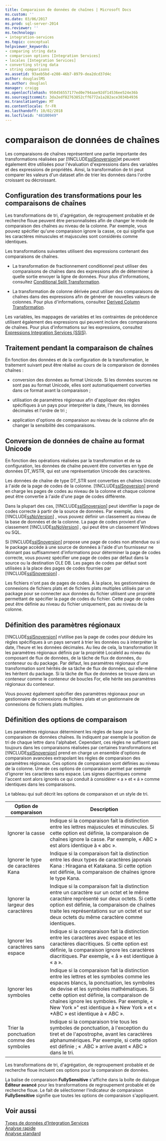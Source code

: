 ```yaml
---
title: Comparaison de données de chaînes | Microsoft Docs
ms.custom: ''
ms.date: 03/06/2017
ms.prod: sql-server-2014
ms.reviewer: ''
ms.technology:
- integration-services
ms.topic: conceptual
helpviewer_keywords:
- comparing string data
- comparison options [Integration Services]
- locales [Integration Services]
- converting string data
- string comparisons
ms.assetid: 93aeb5bd-e208-46b7-8979-dea2dcd37d4c
author: douglaslMS
ms.author: douglasl
manager: craigg
ms.openlocfilehash: 950456557177ed0e794aae92df14536ee524e36b
ms.sourcegitcommit: 3da2edf82763852cff6772a1a282ace3034b4936
ms.translationtype: MT
ms.contentlocale: fr-FR
ms.lasthandoff: 10/02/2018
ms.locfileid: "48100949"
---
```

# <a name="comparing-string-data"></a>comparaison de données de chaînes
  Les comparaisons de chaînes représentent une partie importante des transformations réalisées par [!INCLUDE[ssISnoversion](../../includes/ssisnoversion-md.md)]et peuvent également être utilisées pour l'évaluation d'expressions dans des variables et des expressions de propriétés. Ainsi, la transformation de tri peut comparer les valeurs d'un dataset afin de trier les données dans l'ordre croissant ou décroissant.  
  
## <a name="configuring-transformations-for-string-comparisons"></a>Configuration des transformations pour les comparaisons de chaînes  
 Les transformations de tri, d'agrégation, de regroupement probable et de recherche floue peuvent être personnalisées afin de changer le mode de comparaison des chaînes au niveau de la colonne. Par exemple, vous pouvez spécifier qu'une comparaison ignore la casse, ce qui signifie que les caractères minuscules et majuscules sont considérés comme identiques.  
  
 Les transformations suivantes utilisent des expressions contenant des comparaisons de chaînes.  
  
-   La transformation de fractionnement conditionnel peut utiliser des comparaisons de chaînes dans des expressions afin de déterminer à quelle sortie envoyer la ligne de données. Pour plus d'informations, consultez [Conditional Split Transformation](transformations/conditional-split-transformation.md).  
  
-   La transformation de colonne dérivée peut utiliser des comparaisons de chaînes dans des expressions afin de générer de nouvelles valeurs de colonnes. Pour plus d'informations, consultez [Derived Column Transformation](transformations/derived-column-transformation.md).  
  
 Les variables, les mappages de variables et les contraintes de précédence utilisent également des expressions qui peuvent inclure des comparaisons de chaînes. Pour plus d’informations sur les expressions, consultez [Expressions Integration Services &#40;SSIS&#41;](../expressions/integration-services-ssis-expressions.md).  
  
## <a name="processing-during-string-comparison"></a>Traitement pendant la comparaison de chaînes  
 En fonction des données et de la configuration de la transformation, le traitement suivant peut être réalisé au cours de la comparaison de données chaînes :  
  
-   conversion des données au format Unicode. Si les données sources ne sont pas au format Unicode, elles sont automatiquement converties dans ce format avant la comparaison ;  
  
-   utilisation de paramètres régionaux afin d'appliquer des règles spécifiques à un pays pour interpréter la date, l'heure, les données décimales et l'ordre de tri ;  
  
-   application d'options de comparaison au niveau de la colonne afin de changer la sensibilité des comparaisons.  
  
## <a name="converting-string-data-to-unicode"></a>Conversion de données de chaîne au format Unicode  
 En fonction des opérations réalisées par la transformation et de sa configuration, les données de chaîne peuvent être converties en type de données DT_WSTR, qui est une représentation Unicode des caractères.  
  
 Les données de chaîne de type DT_STR sont converties en chaînes Unicode à l'aide de la page de codes de la colonne. [!INCLUDE[ssISnoversion](../../includes/ssisnoversion-md.md)] prend en charge les pages de codes au niveau de la colonne et chaque colonne peut être convertie à l'aide d'une page de codes différente.  
  
 Dans la plupart des cas, [!INCLUDE[ssISnoversion](../../includes/ssisnoversion-md.md)] peut identifier la page de codes correcte à partir de la source de données. Par exemple, dans [!INCLUDE[ssNoVersion](../../includes/ssnoversion-md.md)] , vous pouvez définir un classement au niveau de la base de données et de la colonne. La page de codes provient d'un classement [!INCLUDE[ssNoVersion](../../includes/ssnoversion-md.md)] , qui peut être un classement Windows ou SQL.  
  
 Si [!INCLUDE[ssISnoversion](../../includes/ssisnoversion-md.md)] propose une page de codes non attendue ou si le package accède à une source de données à l'aide d'un fournisseur ne donnant pas suffisamment d'informations pour déterminer la page de codes correcte, vous pouvez spécifier une page de codes par défaut dans la source ou la destination OLE DB. Les pages de codes par défaut sont utilisées à la place des pages de codes fournies par [!INCLUDE[ssISnoversion](../../includes/ssisnoversion-md.md)] .  
  
 Les fichiers n'ont pas de pages de codes. À la place, les gestionnaires de connexions de fichiers plats et de fichiers plats multiples utilisés par un package pour se connecter aux données du fichier utilisent une propriété permettant de spécifier la page de codes du fichier. Cette page de codes peut être définie au niveau du fichier uniquement, pas au niveau de la colonne.  
  
## <a name="setting-locale"></a>Définition des paramètres régionaux  
 [!INCLUDE[ssISnoversion](../../includes/ssisnoversion-md.md)] n’utilise pas la page de codes pour déduire les règles spécifiques à un pays servant à trier les données ou à interpréter la date, l’heure et les données décimales. Au lieu de cela, la transformation lit les paramètres régionaux définis par la propriété LocaleId au niveau du composant de flux de données, de la tâche de flux de données, du conteneur ou du package. Par défaut, les paramètres régionaux d'une transformation sont hérités de sa tâche de flux de données, qui elle-même les héritent du package. Si la tâche de flux de données se trouve dans un conteneur comme le conteneur de boucles For, elle hérite ses paramètres régionaux du conteneur.  
  
 Vous pouvez également spécifier des paramètres régionaux pour un gestionnaire de connexions de fichiers plats et un gestionnaire de connexions de fichiers plats multiples.  
  
## <a name="setting-comparison-options"></a>Définition des options de comparaison  
 Les paramètres régionaux déterminent les règles de base pour la comparaison de données chaînes. Ils indiquent par exemple la position de tri de chaque lettre dans l'alphabet. Cependant, ces règles ne suffisent pas toujours dans les comparaisons réalisées par certaines transformations et [!INCLUDE[ssISnoversion](../../includes/ssisnoversion-md.md)] prend en charge un ensemble d'options de comparaison avancées extrapolant les règles de comparaison des paramètres régionaux. Ces options de comparaison sont définies au niveau de la colonne. Une de ces options de comparaison permet par exemple d'ignorer les caractères sans espace. Les signes diacritiques comme l'accent sont alors ignorés ce qui conduit à considérer « a » et « á » comme identiques dans les comparaisons.  
  
 Le tableau qui suit décrit les options de comparaison et un style de tri.  
  
|Option de comparaison|Description|  
|-----------------------|-----------------|  
|Ignorer la casse|Indique si la comparaison fait la distinction entre les lettres majuscules et minuscules. Si cette option est définie, la comparaison de chaînes ignore la casse. Par exemple, « ABC » est alors identique à « abc ».|  
|Ignorer le type de caractères Kana|Indique si la comparaison fait la distinction entre les deux types de caractères japonais Kana : Hiragana et Katakana. Si cette option est définie, la comparaison de chaînes ignore le type Kana.|  
|Ignorer la largeur des caractères|Indique si la comparaison fait la distinction entre un caractère sur un octet et le même caractère représenté sur deux octets. Si cette option est définie, la comparaison de chaînes traite les représentations sur un octet et sur deux octets du même caractère comme identiques.|  
|Ignorer les caractères sans espace|Indique si la comparaison fait la distinction entre les caractères avec espace et les caractères diacritiques. Si cette option est définie, la comparaison ignore les caractères diacritiques. Par exemple, « å » est identique à « a ».|  
|Ignorer les symboles|Indique si la comparaison fait la distinction entre les lettres et les symboles comme les espaces blancs, la ponctuation, les symboles de devise et les symboles mathématiques. Si cette option est définie, la comparaison de chaînes ignore les symboles. Par exemple, «  New York »" est identique à « New York » et « *ABC » est identique à « ABC ».|  
|Trier la ponctuation comme des symboles|Indique si la comparaison trie tous les symboles de ponctuation, à l'exception du tiret et de l'apostrophe, avant les caractères alphanumériques. Par exemple, si cette option est définie ; « .ABC » arrive avant « ABC » dans le tri.|  
  
 Les transformations de tri, d'agrégation, de regroupement probable et de recherche floue incluent ces options pour la comparaison de données.  
  
 La balise de comparaison **FullySensitive** s'affiche dans la boîte de dialogue **Éditeur avancé** pour les transformations de regroupement probable et de recherche floue. Le fait de sélectionner l'indicateur de comparaison **FullySensitive** signifie que toutes les options de comparaison s'appliquent.  
  
## <a name="see-also"></a>Voir aussi  
 [Types de données d’Integration Services](integration-services-data-types.md)   
 [Analyse rapide](../fast-parse.md)   
 [Analyse standard](../standard-parse.md)  
  
  
